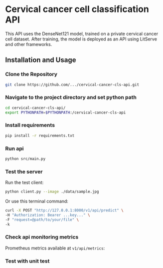 # Cervical cancer cell classification API

This API uses the DenseNet121 model, trained on a private cervical cancer cell dataset. 
After training, the model is deployed as an API using LitServe and other frameworks.

## Installation and Usage
### Clone the Repository
```bash
git clone https://github.com/.../cervical-cancer-cls-api.git
```
### Navigate to the project directory and set python path
```bash
cd cervical-cancer-cls-api/
export PYTHONPATH=$PYTHONPATH:/cervical-cancer-cls-api
```

### Install requirements
```bash
pip install -r requirements.txt
```

### Run api
```bash
python src/main.py
```

### Test the server
Run the test client:
```bash
python client.py --image ./data/sample.jpg
```
Or use this terminal command:
```bash
curl -X POST "http://127.0.0.1:8000/v1/api/predict" \
-H "Authorization: Bearer ...key..." \
-F "request=@path/to/your/file" \
-k
```

### Check api monitoring metrics
Prometheus metrics available at ```v1/api/metrics```:

### Test with unit test

